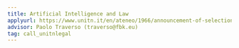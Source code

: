 ```yaml
---
title: Artificial Intelligence and Law
applyurl: https://www.unitn.it/en/ateneo/1966/announcement-of-selection
advisor: Paolo Traverso (traverso@fbk.eu)
tag: call_unitnlegal
---
```

